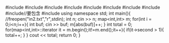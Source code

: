 #include<iostream>
#include<cstdio>
#include<string>
#include<vector>
#include<list>
#include<map>
#include<deque>
#include<stack>
#include<cmath>//要包含
#include<cstring>
using namespace std;
int main(){
	//freopen("in2.txt","r",stdin);
	int n;
	cin >> n;
	map<int,int> m;
	for(int i = 0;i<n;i++){
		int buf;
		cin >> buf;
		m[abs(buf)]++;
	}
	int total = 0;
	for(map<int,int>::iterator it = m.begin();it!=m.end();it++){
		if(it->second > 1){
			total++;
		}
	}
	cout << total;
	return 0;
}
